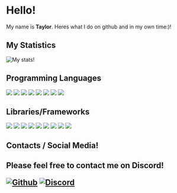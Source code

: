 <h1> Hello! </h1>
My name is <b>Taylor</b>. Heres what I do on github and in my own time:)!

<h2> My Statistics </h2>

<img align="center" src="https://github-readme-streak-stats.herokuapp.com?user=TaylorIsBlue&theme=vue-dark&hide_border=true&date_format=M%20j%5B%2C%20Y%5D" alt="My stats!" />

<h2> Programming Languages </h2>


[<img src="https://img.shields.io/badge/HTML5-E34F26?style=for-the-badge&logo=html5&logoColor=white" />](https://github.com/TaylorIsBlue)
[<img src="https://img.shields.io/badge/CSS3-1572B6?style=for-the-badge&logo=css3&logoColor=white" />](https://github.com/TaylorIsBlue)
[<img src="https://img.shields.io/badge/JavaScript-323330?style=for-the-badge&logo=javascript&logoColor=F7DF1E" />](https://github.com/TaylorIsBlue)
[<img src="https://img.shields.io/badge/TypeScript-007ACC?style=for-the-badge&logo=typescript&logoColor=white" />](https://github.com/TaylorIsBlue)
[<img src="https://img.shields.io/badge/C%23-239120?style=for-the-badge&logo=c-sharp&logoColor=white" />](https://github.com/TaylorIsBlue)
[<img src="https://img.shields.io/badge/Java-ED8B00?style=for-the-badge&logo=java&logoColor=white" />](https://github.com/TaylorIsBlue)
[<img src="https://img.shields.io/badge/Lua-323330?style=for-the-badge&logo=lua&logoColor=white" />](https://github.com/TaylorIsBlue) 
[<img src="https://img.shields.io/badge/json-5E5C5C?style=for-the-badge&logo=json&logoColor=white" />](https://github.com/TaylorIsBlue)


<h2> Libraries/Frameworks </h2>


[<img src="https://img.shields.io/badge/React_Native-20232A?style=for-the-badge&logo=react&logoColor=61DAFB" />](https://github.com/TaylorIsBlue)
[<img src="https://img.shields.io/badge/Node.js-339933?style=for-the-badge&logo=nodedotjs&logoColor=white" />](https://github.com/TaylorIsBlue)
[<img src="https://img.shields.io/badge/.NET-512BD4?style=for-the-badge&logo=dotnet&logoColor=white" />](https://github.com/TaylorIsBlue)
[<img src="https://img.shields.io/badge/React-20232A?style=for-the-badge&logo=react&logoColor=61DAFB" />](https://github.com/TaylorIsBlue)
[<img src="https://img.shields.io/badge/Vue.js-35495E?style=for-the-badge&logo=vuedotjs&logoColor=4FC08D" />](https://github.com/TaylorIsBlue)
[<img src="https://img.shields.io/badge/Bootstrap-563D7C?style=for-the-badge&logo=bootstrap&logoColor=white" />](https://github.com/TaylorIsBlue)
[<img src="https://img.shields.io/badge/Tailwind_CSS-38B2AC?style=for-the-badge&logo=tailwind-css&logoColor=white" />](https://github.com/TaylorIsBlue)
[<img src="https://img.shields.io/badge/jQuery-0769AD?style=for-the-badge&logo=jquery&logoColor=white" />](https://github.com/TaylorIsBlue)
[<img src="https://img.shields.io/badge/next.js-000000?style=for-the-badge&logo=nextdotjs&logoColor=white" />](https://github.com/TaylorIsBlue)

<h2> Contacts / Social Media! <h2>

<p>
  <b> Please feel free to contact me on Discord! </b> <br>
</p>

[<img alt="Github" src="https://img.shields.io/badge/GitHub-%2312100E.svg?&style=for-the-badge&logo=Github&logoColor=white" />](https://github.com/taylorisblue) 
[<img alt="Discord" src="https://img.shields.io/badge/Discord-7289da.svg?&style=for-the-badge&logo=discord&logoColor=white" />](https://lookup.guru/699681088301301841)
